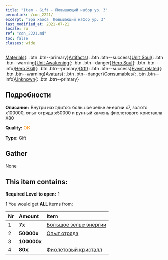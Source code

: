 ```yaml
---
title: "Item - Gift - Повышающий набор ур. 3"
permalink: /con_2221/
excerpt: "Эра хаоса  Повышающий набор ур. 3"
last_modified_at: 2021-07-21
locale: ru
ref: "con_2221.md"
toc: false
classes: wide
---
```

 [Materials](/ItemsRU/){: .btn .btn--primary}[Artifacts](/ItemsRU/Artifacts/){: .btn .btn--success}[Unit Soul](/ItemsRU/UnitSoul/){: .btn .btn--warning}[Unit Awakening](/ItemsRU/UnitAwakening/){: .btn .btn--danger}[Hero Soul](/ItemsRU/HeroSoul/){: .btn .btn--info}[Hero Skill](/ItemsRU/HeroSkill/){: .btn .btn--primary}[Gift](/ItemsRU/Gift/){: .btn .btn--success}[Event related](/ItemsRU/Events/){: .btn .btn--warning}[Avatars](/ItemsRU/Avatars/){: .btn .btn--danger}[Consumables](/ItemsRU/Consumables/){: .btn .btn--info}[Unknown](/ItemsRU/Unknown/){: .btn .btn--primary}

## Подробности
 **Описание:** Внутри находится: большое зелье энергии x7, золото x100000, опыт отряда x50000 и рунный камень фиолетового кристалла X80

 **Quality:** <span style="color: #FF8C00">OK</span>

 **Type:** Gift

## Gather

  None

## This item contains:

 **Required Level to open:** 1

 1 You would get **ALL** items  from:

  | Nr | Amount |     Item    |
  |:---|:-------|:------------|
  | 1 |  **7x** | [Большое зелье энергии](/ItemsRU/con_706/) |  | 
  | 2 |  **50000x** | [Опыт отряда](/ItemsRU/con_902/) |  | 
  | 3 |  **100000x** | <i class="fas fa-coins"/> |  | 
  | 4 |  **80x** | [Фиолетовый кристалл](/ItemsRU/con_720/) |  | 
